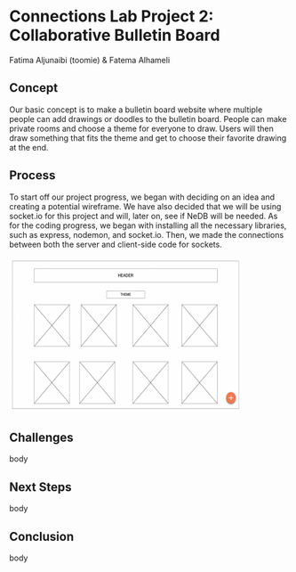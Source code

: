 # Connections Lab Project 2: Collaborative Bulletin Board 
Fatima Aljunaibi (toomie) & Fatema Alhameli

## Concept 
Our basic concept is to make a bulletin board website where multiple people can add drawings or doodles to the bulletin board. People can make private rooms and choose a theme for everyone to draw. Users will then draw something that fits the theme and get to choose their favorite drawing at the end. 

## Process
To start off our project progress, we began with deciding on an idea and creating a potential wireframe. We have also decided that we will be using socket.io for this project and will, later on, see if NeDB will be needed. As for the coding progress, we began with installing all the necessary libraries, such as express, nodemon, and socket.io. Then, we made the connections between both the server and client-side code for sockets. 

<img src= "https://github.com/oomie/CLproject2/blob/main/Media/wireframe.png" width = "420" height = "280">



## Challenges
body

## Next Steps
body

## Conclusion
body


